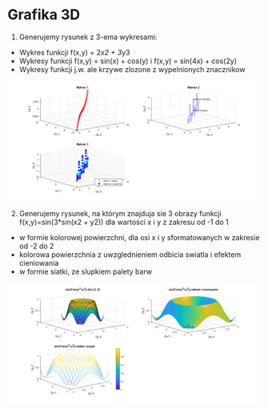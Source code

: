 # Grafika 3D

1. Generujemy rysunek z 3-ema wykresami:
- Wykres funkcji f(x,y) = 2*x2 + 3*y3
- Wykresy funkcji f(x,y) = sin(x) + cos(y) i f(x,y) = sin(4x) + cos(2y)
- Wykresy funkcji j.w. ale krzywe zlozone z wypelnionych znacznikow

<img src="01.png" />

2. Generujemy rysunek, na którym znajduja sie 3 obrazy funkcji f(x,y)=sin(3*sin(x2 + y2)) dla wartości x i y z zakresu od -1 do 1
- w formie kolorowej powierzchni, dla osi x i y sformatowanych w zakresie od -2 do 2
- kolorowa powierzchnia z uwzglednieniem odbicia swiatla i efektem cieniowania
- w formie siatki, ze slupkiem palety barw

<img src="02.png" />
